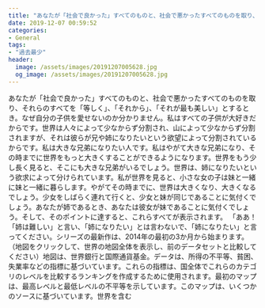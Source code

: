 ```yaml
---
title: "あなたが「社会で良かった」すべてのものと、社会で悪かったすべてのものを取り、それらのすべてを「等しく」、「それから」、「それが最も美しい」とするとき。"
date: 2019-12-07 00:59:52
categories:
- General
tags:
- "過去最少"
header:
  image: /assets/images/20191207005628.jpg
  og_image: /assets/images/20191207005628.jpg
---
```


あなたが「社会で良かった」すべてのものと、社会で悪かったすべてのものを取り、それらのすべてを「等しく」、「それから」、「それが最も美しい」とするとき。なぜ自分の子供を愛せないのか分かりません。私はすべての子供が大好きだからです。世界は人々によって少なからず分割され、山によって少なからず分割されますが、それは彼らが兄や姉になりたいという欲望によって分割されているからです。私は大きな兄弟になりたい人です。私はやがて大きな兄弟になり、その時までに世界をもっと大きくすることができるようになります。世界をもう少し長く見ると、そこにも大きな兄弟がいるでしょう。世界は、姉になりたいという欲求によって分けられています。私が世界を見ると、小さな女の子は妹と一緒に妹と一緒に暮らします。やがてその時までに、世界は大きくなり、大きくなるでしょう。少女をしばらく連れて行くと、少女と妹が同じであることに気付くでしょう。あなたが姉であるとき、あなたは彼女が妹であることに気付くでしょう。そして、そのポイントに達すると、これらすべてが表示されます。 「ああ！ 「姉は難しい」と言い、「姉になりたい」とは言わないで、「姉になりたい」と言ってください。シリーズの最新作は、2014年の最初の3か月から始まります。（地図をクリックして、世界の地図全体を表示し、前のデータセットと比較してください）地図は、世界銀行と国際通貨基金。データは、所得の不平等、貧困、失業率などの指標に基づいています。これらの指標は、国全体でこれらのカテゴリのレベルを比較するランキングを作成するために使用されます。最初のマップは、最高レベルと最低レベルの不平等を示しています。このマップは、いくつかのソースに基づいています。世界を含む
